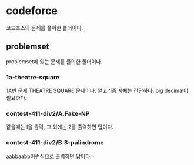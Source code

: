 # codeforce
코드포스의 문제를 풀이한 폴더이다.


## problemset
problemset에 있는 문제를 풀이한 폴더이다.

### 1a-theatre-square
1A번 문제 THEATRE SQUARE 문제이다. 알고리즘 자체는 간단하나, big decimal이 필요하다.


### contest-411-div2/A.Fake-NP
같을때는 l을 출력, 그 외에는 2를 출력하면 답이다.

### contest-411-div2/B.3-palindrome
aabbaabb이런식으로 출력하면 답이다.